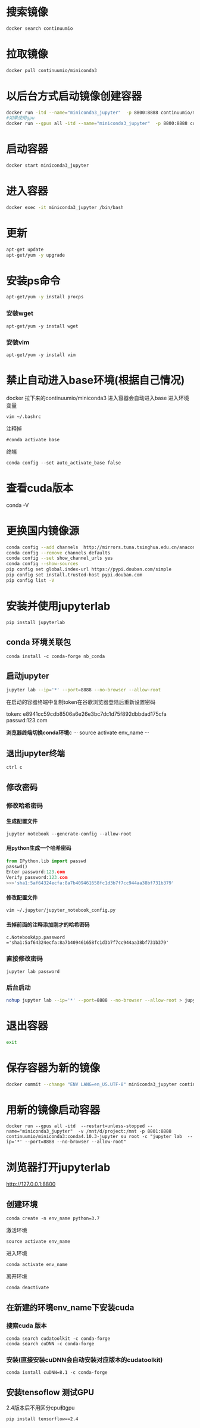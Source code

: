 # 搜索镜像

```bash
docker search continuumio
```

# 拉取镜像

```bash
docker pull continuumio/miniconda3
```

# 以后台方式启动镜像创建容器

```bash
docker run -itd --name="miniconda3_jupyter"  -p 8800:8888 continuumio/miniconda3
#如果使用gpu
docker run --gpus all -itd --name="miniconda3_jupyter"  -p 8800:8888 continuumio/miniconda3

```
# 启动容器

```bash
docker start miniconda3_jupyter
```

# 进入容器

```bash
docker exec -it miniconda3_jupyter /bin/bash
```

# 更新

```bash
apt-get update
apt-get/yum -y upgrade
```

# 安装ps命令

```bash
apt-get/yum -y install procps
```

### 安装wget
```
apt-get/yum -y install wget
```

### 安装vim
```
apt-get/yum -y install vim 
```

# 禁止自动进入base环境(根据自己情况)
docker 拉下来的continuumio/miniconda3 进入容器会自动进入base
进入环境变量
```
vim ~/.bashrc
```
注释掉
```
#conda activate base
```
终端
```
conda config --set auto_activate_base false
```
# 查看cuda版本
conda -V
# 更换国内镜像源

```bash
conda config --add channels  http://mirrors.tuna.tsinghua.edu.cn/anaconda/pkgs/main/
conda config --remove channels defaults
conda config --set show_channel_urls yes
conda config --show-sources
pip config set global.index-url https://pypi.douban.com/simple 
pip config set install.trusted-host pypi.douban.com
pip config list -V
```

# 安装并使用jupyterlab
 
```
pip install jupyterlab
```
## conda 环境关联包
```
conda install -c conda-forge nb_conda
```

## 启动jupyter

```bash
jupyter lab --ip='*' --port=8888 --no-browser --allow-root
```

在启动的容器终端中复制token在谷歌浏览器登陆后重新设置密码

token: e8941cc59cdb8506a6e26e3bc7dc1d75f892dbbdad175cfa
passwd:123.com

**浏览器终端切换conda环境**c
···
source activate env_name
···
## 退出jupyter终端

```bash
ctrl c
```

## 修改密码
### 修改哈希密码

#### 生成配置文件

```
jupyter notebook --generate-config --allow-root
```

#### 用python生成一个哈希密码

```python
from IPython.lib import passwd
passwd()
Enter password:123.com
Verify password:123.com
>>>'sha1:5af64324ecfa:8a7b409461658fc1d3b7f7cc944aa38bf731b379'
```
#### 修改配置文件

```bash
vim ~/.jupyter/jupyter_notebook_config.py
```

#### 去掉前面的注释添加刚才的哈希密码

```vim
c.NotebookApp.password ='sha1:5af64324ecfa:8a7b409461658fc1d3b7f7cc944aa38bf731b379'
```

### 直接修改密码
```
jupyter lab password
```

### 后台启动

```bash
nohup jupyter lab --ip='*' --port=8888 --no-browser --allow-root > jupyterLab.log 2>&1 &&
```

# 退出容器

```bash
exit
```

# 保存容器为新的镜像

```bash
docker commit --change "ENV LANG=en_US.UTF-8" miniconda3_jupyter continuumio/miniconda3:conda4.10.3-jupyter
```

# 用新的镜像启动容器
```
docker run --gpus all -itd  --restart=unless-stopped --name="miniconda3_jupyter"  -v /mnt/d/project:/mnt -p 8801:8888 continuumio/miniconda3:conda4.10.3-jupyter su root -c "jupyter lab  --ip='*' --port=8888 --no-browser --allow-root"
```

# 浏览器打开jupyterlab
http://127.0.0.1:8800

## 创建环境
```
conda create -n env_name python=3.7
```
激活环境
```
source activate env_name
```
进入环境
```
conda activate env_name
```
离开环境
```
conda deactivate
```
## 在新建的环境env_name下安装cuda 
### 搜索cuda 版本
```
conda search cudatoolkit -c conda-forge
conda search cuDNN -c conda-forge
```
### 安装(直接安装cuDNN会自动安装对应版本的cudatoolkit)
```
conda isntall cuDNN=8.1 -c conda-forge
```
## 安装tensoflow 测试GPU
2.4版本后不用区分cpu和gpu
```
pip install tensorflow==2.4
```